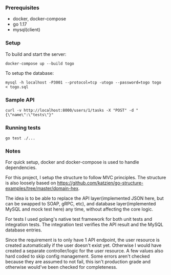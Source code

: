 ### Prerequisites

- docker, docker-compose
- go 1.17
- mysql(client)

### Setup
To build and start the server:

```docker-compose up --build togo```

To setup the database: 

```mysql -h localhost -P3001 --protocol=tcp -utogo --password=togo togo  < togo.sql```

### Sample API 

```curl -v http://localhost:8000/users/1/tasks -X "POST" -d "{\"name\":\"tests\"}"```

### Running tests

```go test ./...```


### Notes

For quick setup, docker and docker-compose is used to handle dependencies.

For this project, I setup the structure to follow MVC principles. The structure is also loosely based on https://github.com/katzien/go-structure-examples/tree/master/domain-hex. 

The idea is to be able to replace the API layer(implemented JSON here, but can be swapped to SOAP, gRPC, etc), and database layer(implemented MySQL and mock test here) any time, without affecting the core logic.

For tests I used golang's native test framework for both unit tests and integration tests. The integration test verifies the API result and the MySQL database entries. 

Since the requirement is to only have 1 API endpoint, the user resource is created automatically if the user doesn't exist yet. Otherwise I would have created a separate controller/logic for the user resource. A few values also hard coded to skip config management. Some errors aren't checked because they are assumed to not fail, this isn't production grade and otherwise would've been checked for completeness.
